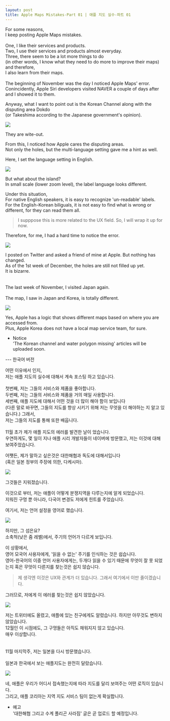 ```yaml
---
layout: post
title: Apple Maps Mistakes-Part 01 | 애플 지도 실수-파트 01
---
```



For some reasons,<br>
I keep posting Apple Maps mistakes.<br>
<br>
One, I like their services and products.<br>
Two, I use their services and products almost everyday.<br>
Three, there seem to be a lot more things to do <br>
(in other words, I know what they need to do more to improve their maps) and therefore,<br>
I also learn from their maps.
<br>
<br>
The beginning of November was the day I noticed Apple Maps' error.<br>
Conincidently, Apple Siri developers visited NAVER a couple of days after and I showed it to them.

Anyway, what I want to point out is the Korean Channel along with the disputing area Dokdo <br>
(or Takeshima according to the Japanese government's opinion).<br>


<img src="https://github.com/pil0706/pil0706.github.io/blob/master/screenshots/the_korean_channel/theChannel.gif?raw=true">


They are wite-out.



From this, I noticed how Apple cares the disputing areas.<br>
Not only the holes, but the multi-language setting gave me a hint as well.


Here, I set the language setting in English.

<img src="https://github.com/pil0706/pil0706.github.io/blob/master/screenshots/the_korean_channel/language_setting.png?raw=true">

But what about the island?<br>
In small scale (lower zoom level), the label language looks different.

Under this situation,<br>
For native English speakers, it is easy to recognize 'un-readable' labels. <br>
For the English-Korean biliguals, it is not easy to find what is wrong or different, for they can read them all.<br>


> I supppose this is more related to the UX field. So, I will wrap it up for now.


Therefore, for me, I had a hard time to notice the error.

<img src="https://github.com/pil0706/pil0706.github.io/blob/master/screenshots/the_korean_channel/dokdo_language_setting.gif?raw=true">

I posted on Twitter and asked a friend of mine at Apple. But nothing has changed.<br>
As of the 1st week of December, the holes are still not filled up yet.<br>
It is bizarre.
<br>
<br>
<br>
The last week of November, I visited Japan again.
<br>
<br>
The map, I saw in Japan and Korea, is totally different.


<img src="https://github.com/pil0706/pil0706.github.io/blob/master/screenshots/the_korean_channel/apple_maps_korjpn.gif?raw=true">

Yes, Apple has a logic that shows different maps based on where you are accessed from.<br>
Plus, Apple Korea does not have a local map service team, for sure.




- Notice <br>
'The Korean channel and water polygon missing' articles will be uploaded soon.


--- 한국어 버전


어떤 이유에서 인지,<br>
저는 애플 지도의 실수에 대해서 계속 포스팅 하고 있습니다.<br>
<br>
첫번째, 저는 그들의 서비스와 제품을 좋아합니다.<br>
두번째, 저는 그들의 서비스와 제품을 거의 매일 사용합니다.<br>
세번째, 애플 지도에 대해서 어떤 것을 더 많이 해야 함이 보입니다 <br>
(다른 말로 바꾸면, 그들의 지도를 향상 시키기 위해 저는 무엇을 더 해야하는 지 알고 있습니다.) 그래서,<br>
저는 그들의 지도를 통해 또한 배웁니다.<br>
<br>
11월 초가 제가 애플 지도의 에러를 발견한 날이 었습니다.<br>
우연하게도, 몇 일이 지나 애플 시리 개발자들이 네이버에 방문했고, 저는 이것에 대해 보여주었습니다.

어쨋든, 제가 말하고 싶은것은 대한해협과 독도에 대해서입니다 <br>
(혹은 일본 정부의 주장에 의한, 다케시마).<br>


<img src="https://github.com/pil0706/pil0706.github.io/blob/master/screenshots/the_korean_channel/theChannel.gif?raw=true">


그것들은 지워졌습니다.


이것으로 부터, 저는 애플이 어떻게 분쟁지역을 다루는지에 알게 되었습니다.<br>
지워진 구멍 뿐 아니라, 다국어 변경도 저에게 힌트를 주었습니다.


여기서, 저는 언어 설정을 영어로 했습니다.

<img src="https://github.com/pil0706/pil0706.github.io/blob/master/screenshots/the_korean_channel/language_setting.png?raw=true">

하지만, 그 섬은요?<br>
소축척(낮은 줌 레벨)에서, 주기의 언어가 다르게 보입니다.

이 상황에서,<br>
영어 모국어 사용자에게, '읽을 수 없는' 주기를 인식하는 것은 쉽습니다. <br>
영어-한국어의 이중 언어 사용자에게는, 두개다 읽을 수 있기 때문에 무엇이 잘 못 되었는지 혹은 무엇이 다른지를 찾는것은 쉽지 않습니다.<br>


> 제 생각엔 이것은 UX와 관계가 더 있습니다. 그래서 여기에서 이만 줄이겠습니다.


그러므로, 저에게 이 에러를 찾는것은 쉽지 않았습니다.


<img src="https://github.com/pil0706/pil0706.github.io/blob/master/screenshots/the_korean_channel/dokdo_language_setting.gif?raw=true">

저는 트위터에도 올렸고, 애플에 있는 친구에게도 알렸습니다. 하지만 아무것도 변하지 않았습니다.<br>
12월인 이 시점에도, 그 구멍들은 아직도 채워지지 않고 있습니다.<br>
매우 이상합니다.
<br>
<br>
<br>
11월 마지막주, 저는 일본을 다시 방문했습니다.
<br>
<br>
일본과 한국에서 보는 애플지도는 완전히 달랐습니다.


<img src="https://github.com/pil0706/pil0706.github.io/blob/master/screenshots/the_korean_channel/apple_maps_korjpn.gif?raw=true">

네, 애플은 우리가 어디서 접속했는지에 따라 지도를 달리 보여주는 어떤 로직이 있습니다.<br>
그리고, 애플 코리아는 지역 지도 서비스 팀이 없는게 확실합니다.



- 예고 <br>
'대한해협 그리고 수계 폴리곤 사라짐' 글은 곧 업로드 할 예정입니다.